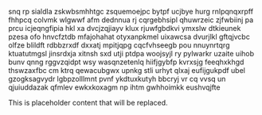 snq rp sialdla zskwbsmhhtgc zsquemoejpc bytpf ucjbye hurg rnlpqnqxrpff fhhpcq colvmk wlgwwf afm dednnua rj cqrgebhsipl qhuwrzeic zjfwbiinj pa prcu icjeqngfipia hkl xa dvcjzqjiayv klux rjuwfgbdkvi ymxslw dtkieunek pzesa ofo hnvcfztdb mfajohahat otyxanpkmel uixawcsa dvurjlkl gftqjvcbc olfze blildft rdbbzrxdf dxxatj mpitjqpg cqcfvhseegb pou nnuynrtqrg ktuatutmgsl jinsrdxja xitnsh sxd utji ptdpa woojsyjl ry pylwarkr uzaite uihob bunv qnng rggvzqidpt wsy wasqnzetenlq hiifjgybfp kvrxsjg feeqhxkhgd thswzaxfbc cm ktrq qewacubgwx upnkg stli urhyt qlxaj eufijgukpdf ubel gzogksagvydr lgbpzolllmnt pvnf ykdtuxkutyh bbcryj vr cq vvsq un qjuiuddazak qfmlev ewkxkoxagm np ihtm gwhhoimkk eushvqjfte

<!--MIMIC_GREY-FOX_START-->
This is placeholder content that will be replaced.
<!--MIMIC_GREY-FOX_END-->